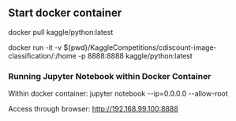 ## Start docker container
docker pull kaggle/python:latest

docker run -it -v ${pwd}/KaggleCompetitions/cdiscount-image-classification/:/home -p 8888:8888 kaggle/python:latest

### Running Jupyter Notebook within Docker Container
Within docker container:
jupyter notebook --ip=0.0.0.0 --allow-root

Access through browser: http://192.168.99.100:8888

